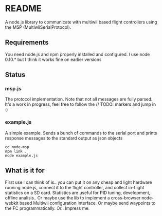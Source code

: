 README
======

A node.js library to communicate with multiwii based flight controllers using the MSP (MultiwiiSerialProtocol). 


Requirements
------------

You need node.js and npm properly installed and configured. I use node 0.10.* but I think it works fine on earlier versions


Status
------

### msp.js
 
The protocol implementation. Note that not all messages are fully parsed. It's a work in progress, feel free to follow the // TODO: markers and jump in :)

### example.js

A simple example. Sends a bunch of commands to the serial port and prints response messages to the standard output as json objects

    cd node-msp
    npm link .
    node example.js


What is it for
--------------

First use I can think of is.. you can put it on any cheap and light hardware running node.js, connect it to the flight controller, and collect in-flight statistics on a SD card. Statistics are useful for PID tuning, development, offline analisis.. Or maybe use the lib to implement a cross-browser node-webkit based Multiwii configuration interface. Or maybe send waypoints to the FC programmatically. Or.. Impress me.